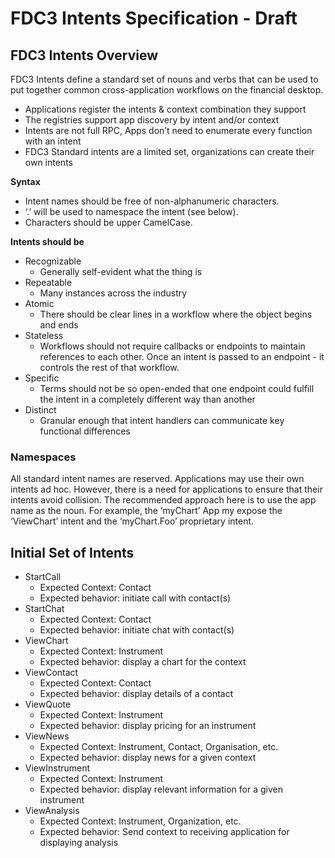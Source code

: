 # FDC3 Intents Specification - Draft #
## FDC3 Intents Overview ##
FDC3 Intents define a standard set of nouns and verbs that can be used to put together common cross-application workflows on the financial desktop.  

* Applications register the intents & context combination they support
* The registries support app discovery by intent and/or context
* Intents are not full RPC, Apps don’t need to enumerate every function with an intent
* FDC3 Standard intents are a limited set, organizations can create their own intents

**Syntax**
* Intent names should be free of non-alphanumeric characters.   
* ‘.’ will be used to namespace the intent (see below).  
* Characters should be upper CamelCase.

**Intents should be**
* Recognizable
    * Generally self-evident what the thing is
* Repeatable
    * Many instances across the industry
* Atomic
    * There should be clear lines in a workflow where the object begins and ends
* Stateless
    * Workflows should not require callbacks or endpoints to maintain references to each other.  Once an intent is passed to an endpoint - it controls the rest of that workflow. 
* Specific
    * Terms should not be so open-ended that one endpoint could fulfill the intent in a completely different way than another
* Distinct
    * Granular enough that intent handlers can communicate key functional differences 

### Namespaces ###
All standard intent names are reserved. Applications  may use their own intents ad hoc. 
However, there is a need for applications to ensure that their intents avoid collision. The recommended approach here is to use the app name as the noun.  For example, the ‘myChart’ App my expose the ‘ViewChart’ intent and the ‘myChart.Foo’ proprietary intent.

## Initial Set of Intents ##

* StartCall
  * Expected Context: Contact
  * Expected behavior: initiate call with contact(s)
* StartChat
  * Expected Context: Contact
  * Expected behavior: initiate chat with contact(s)
* ViewChart
  * Expected Context: Instrument
  * Expected behavior: display a chart for the context
* ViewContact
  * Expected Context: Contact
  * Expected behavior: display details of a contact
* ViewQuote
  * Expected Context: Instrument
  * Expected behavior: display pricing for an instrument
* ViewNews
  * Expected Context: Instrument, Contact, Organisation, etc.
  * Expected behavior: display news for a given context
* ViewInstrument
  * Expected Context: Instrument
  * Expected behavior: display relevant information for a given instrument
* ViewAnalysis
  * Expected Context: Instrument, Organization, etc.
  * Expected behavior: Send context to receiving application for displaying analysis
